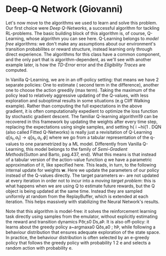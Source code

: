 
# Deep-Q Network (Giovanni)
Let's now move to the algorithms we used to learn and solve this problem.
Our first choice were *Deep Q-Networks*, a successful algorithm for tackling RL-problems. 
The basic building block of this algorithm is, of course, Q-Learning, whose algorithm you can see here.
Q-Learning belongs to *model free* algorithms: we don't make any assumptions about our environment's transition probabilites or reward structure, instead learning only through direct experience.
The algorithms for this class have a common component, and the only part that is algorithm-dependent, as we'll see with another example later, is how the *TD-Error* error and the *Eligibility Traces* are computed.

In Vanilla Q-Learning, we are in an off-policy setting: that means we have 2 separate policies: One to estimate ( second term in the difference), another one to choose the action greedily (max term). 
Taking the maximum of the policy lead to relatively aggressive updating of the Q-values, with less exploration and suboptimal results in some situations (e.g Cliff Walking example).
Rather than computing the full expectations in the above gradient, it is often
computationally expedient to optimize the loss function by stochastic gradient
descent. The familiar Q-learning algorithm19 can be recovered in this framework
by updating the weights after every time step, replacing the expectations using
single samples, and setting h{
i ~hi{1 .
DQN (also called Fitted Q-Networks) is really just a revisitation of Q-Learning  $q[s_t, a_t] \rightarrow q[s_t, a_t, \phi]$ where we go from a tabular representation of the q-values to one parametrized by a ML model. Differently from Vanilla Q-Learning, this model belongs to the family of *Semi-Gradient Methods*(Sutton and Barto, pag.437, end).
What this means is that instead of a tabular version of the action-value function $q$ we have a parametric approximation of it, like specified here.
This leads, in turn, to the following internal update for weights **w**. Here we update the parameters of our policy instead of the Q-values directly.
The target parameters $w-$ are not updated at every iteration in order not to incur into a *moving target problem*: this is what happens when we are using Q to estimate future rewards, but the Q object is being updated at the same time. Instead they are sampled uniformly at random from the ReplayBuffer, which is extended at each iteration. This helps massively with stabilizing the Neural Network's results.    

Note that this algorithm is model-free: it solves the reinforcement learning task
directly using samples from the emulator, without explicitly estimating the reward
and transition dynamics Pðr,s0 Ds,aÞ. It is also off-policy: it learns about the greedy
policy a~argmaxa0 Qðs,a0 ; hÞ, while following a behaviour distribution that ensures
adequate exploration of the state space. In practice, the behaviour distribution is
often selected by an e-greedy policy that follows the greedy policy with probability
1 2 e and selects a random action with probability e.

